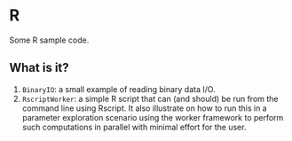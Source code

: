 R
=

Some R sample code.

What is it?
-----------
1. `BinaryIO`: a small example of reading binary data I/O.
1. `RscriptWorker`: a simple R script that can (and should) be run from
    the command line using Rscript.  It also illustrate on how to run
    this in a parameter exploration scenario using the worker framework
    to perform such computations in parallel with minimal effort for
    the user.
